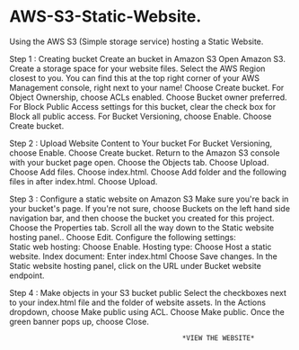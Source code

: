 # AWS-S3-Static-Website.
Using the AWS S3 (Simple storage service) hosting a Static Website.

Step 1 : Creating bucket
Create an bucket in Amazon S3
Open Amazon S3.
Create a storage space for your website files.
Select the AWS Region closest to you. You can find this at the top right corner of your AWS Management console, right next to your name!
Choose Create bucket.
For Object Ownership, choose ACLs enabled.
Choose Bucket owner preferred.
For Block Public Access settings for this bucket, clear the check box for Block all public access.
For Bucket Versioning, choose Enable.
Choose Create bucket.

Step 2 : Upload Website Content to Your bucket
For Bucket Versioning, choose Enable.
Choose Create bucket.
Return to the Amazon S3 console with your bucket page open.
Choose the Objects tab.
Choose Upload.
Choose Add files.
Choose index.html.
Choose Add folder and the following files in after index.html.
Choose Upload.

Step 3 : Configure a static website on Amazon S3
Make sure you're back in your bucket's page. 
If you're not sure, choose Buckets on the left hand side navigation bar, and then choose the bucket you created for this project. 
Choose the Properties tab.
Scroll all the way down to the Static website hosting panel..
Choose Edit.
Configure the following settings:  
               Static web hosting: Choose Enable.
               Hosting type: Choose Host a static website.
               Index document: Enter index.html
Choose Save changes. 
In the Static website hosting panel, click on the URL under Bucket website endpoint.

Step 4 : Make objects in your S3 bucket public
Select the checkboxes next to your index.html file and the folder of website assets.
In the Actions dropdown, choose Make public using ACL.
Choose Make public.
Once the green banner pops up, choose Close.

                                               *VIEW THE WEBSITE*

